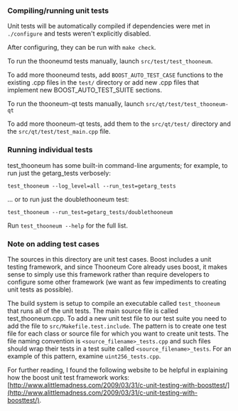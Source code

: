 ### Compiling/running unit tests

Unit tests will be automatically compiled if dependencies were met in `./configure`
and tests weren't explicitly disabled.

After configuring, they can be run with `make check`.

To run the thooneumd tests manually, launch `src/test/test_thooneum`.

To add more thooneumd tests, add `BOOST_AUTO_TEST_CASE` functions to the existing
.cpp files in the `test/` directory or add new .cpp files that
implement new BOOST_AUTO_TEST_SUITE sections.

To run the thooneum-qt tests manually, launch `src/qt/test/test_thooneum-qt`

To add more thooneum-qt tests, add them to the `src/qt/test/` directory and
the `src/qt/test/test_main.cpp` file.

### Running individual tests

test_thooneum has some built-in command-line arguments; for
example, to run just the getarg_tests verbosely:

    test_thooneum --log_level=all --run_test=getarg_tests

... or to run just the doublethooneum test:

    test_thooneum --run_test=getarg_tests/doublethooneum

Run `test_thooneum --help` for the full list.

### Note on adding test cases

The sources in this directory are unit test cases.  Boost includes a
unit testing framework, and since Thooneum Core already uses boost, it makes
sense to simply use this framework rather than require developers to
configure some other framework (we want as few impediments to creating
unit tests as possible).

The build system is setup to compile an executable called `test_thooneum`
that runs all of the unit tests.  The main source file is called
test_thooneum.cpp. To add a new unit test file to our test suite you need
to add the file to `src/Makefile.test.include`. The pattern is to create 
one test file for each class or source file for which you want to create 
unit tests.  The file naming convention is `<source_filename>_tests.cpp` 
and such files should wrap their tests in a test suite 
called `<source_filename>_tests`. For an example of this pattern, 
examine `uint256_tests.cpp`.

For further reading, I found the following website to be helpful in
explaining how the boost unit test framework works:
[http://www.alittlemadness.com/2009/03/31/c-unit-testing-with-boosttest/](http://www.alittlemadness.com/2009/03/31/c-unit-testing-with-boosttest/).
